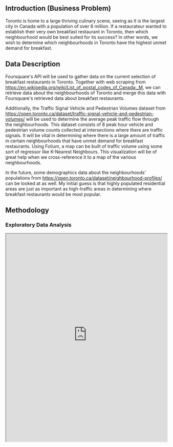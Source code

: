 ## Introduction (Business Problem)
Toronto is home to a large thriving culinary scene, seeing as it is the largest city in Canada with a population of over 6 million. If a restaurateur wanted to establish their very own breakfast restaurant in Toronto, then which neighbourhood would be best suited for its success? In other words, we wish to determine which neighbourhoods in Toronto have the highest unmet demand for breakfast.

## Data Description
Foursquare's API will be used to gather data on the current selection of breakfast restaurants in Toronto. Together with web scraping from <https://en.wikipedia.org/wiki/List_of_postal_codes_of_Canada:_M>, we can retrieve data about the neighbourhoods of Toronto and merge this data with Foursquare's retrieved data about breakfast restaurants. 

Additionally, the Traffic Signal Vehicle and Pedestrian Volumes dataset from <https://open.toronto.ca/dataset/traffic-signal-vehicle-and-pedestrian-volumes/> will be used to determine the average peak traffic flow through the neighbourhoods. This dataset consists of 8 peak hour vehicle and pedestrian volume counts collected at intersections where there are traffic signals. It will be vital in determining where there is a large amount of traffic in certain neighbourhoods that have unmet demand for breakfast restaurants. Using Folium, a map can be built of traffic volume using some sort of regressor like K-Nearest Neighbours. This visualization will be of great help when we cross-reference it to a map of the various neighbourhoods. 

In the future, some demographics data about the neighbourhoods' populations from <https://open.toronto.ca/dataset/neighbourhood-profiles/> can be looked at as well. My initial guess is that highly populated residential areas are just as important as high-traffic areas in determining where breakfast restaurants would be most popular.

## Methodology
### Exploratory Data Analysis

<iframe src="https://raw.githubusercontent.com/Griffin-Thomas/Applied_Data_Science_Capstone/master/first_map.html" height="650" width="100%"></iframe>